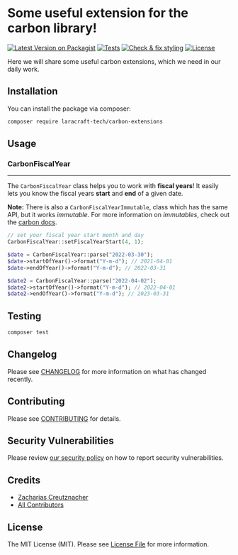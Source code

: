 # Some useful extension for the carbon library!

[![Latest Version on Packagist](https://img.shields.io/packagist/v/laracraft-tech/carbon-extensions.svg?style=flat-square)](https://packagist.org/packages/laracraft-tech/carbon-extensions)
[![Tests](https://github.com/laracraft-tech/carbon-extensions/actions/workflows/run-tests.yml/badge.svg?branch=main)](https://github.com/laracraft-tech/carbon-extensions/actions/workflows/run-tests.yml)
[![Check & fix styling](https://github.com/laracraft-tech/carbon-extensions/actions/workflows/fix-php-code-style-issues.yml/badge.svg?branch=main)](https://github.com/laracraft-tech/carbon-extensions/actions/workflows/fix-php-code-style-issues.yml)
[![License](https://img.shields.io/packagist/l/laracraft-tech/carbon-extensions.svg?style=flat-square)](https://packagist.org/packages/laracraft-tech/carbon-extensions)
<!--[![Total Downloads](https://img.shields.io/packagist/dt/laracraft-tech/carbon-extensions.svg?style=flat-square)](https://packagist.org/packages/laracraft-tech/carbon-extensions)-->

Here we will share some useful carbon extensions, which we need in our daily work.

## Installation

You can install the package via composer:

```bash
composer require laracraft-tech/carbon-extensions
```

## Usage

### CarbonFiscalYear

---

The `CarbonFiscalYear` class helps you to work with **fiscal years**!
It easily lets you know the fiscal years **start** and **end** of a given date.

**Note:** There is also a `CarbonFiscalYearImmutable`, class which has the same API,
but it works _immutable_. For more information on _immutables_, check out the [carbon docs](https://carbon.nesbot.com/docs/).

```php
// set your fiscal year start month and day 
CarbonFiscalYear::setFiscalYearStart(4, 1);

$date = CarbonFiscalYear::parse("2022-03-30");
$date->startOfYear()->format("Y-m-d"); // 2021-04-01
$date->endOfYear()->format("Y-m-d"); // 2022-03-31

$date2 = CarbonFiscalYear::parse("2022-04-02");
$date2->startOfYear()->format("Y-m-d"); // 2022-04-01
$date2->endOfYear()->format("Y-m-d"); // 2023-03-31
```

## Testing

```bash
composer test
```

## Changelog

Please see [CHANGELOG](CHANGELOG.md) for more information on what has changed recently.

## Contributing

Please see [CONTRIBUTING](https://github.com/spatie/.github/blob/main/CONTRIBUTING.md) for details.

## Security Vulnerabilities

Please review [our security policy](../../security/policy) on how to report security vulnerabilities.

## Credits

- [Zacharias Creutznacher](https://github.com/laracraft-tech)
- [All Contributors](../../contributors)

## License

The MIT License (MIT). Please see [License File](LICENSE.md) for more information.
